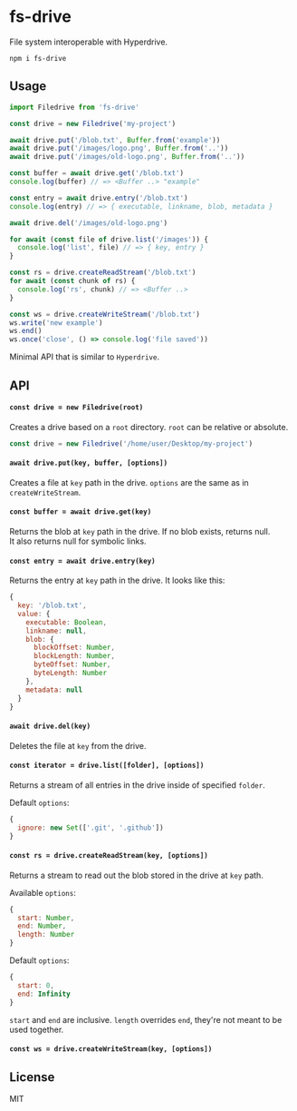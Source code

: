 # fs-drive

File system interoperable with Hyperdrive.

```
npm i fs-drive
```

## Usage
```js
import Filedrive from 'fs-drive'

const drive = new Filedrive('my-project')

await drive.put('/blob.txt', Buffer.from('example'))
await drive.put('/images/logo.png', Buffer.from('..'))
await drive.put('/images/old-logo.png', Buffer.from('..'))

const buffer = await drive.get('/blob.txt')
console.log(buffer) // => <Buffer ..> "example"

const entry = await drive.entry('/blob.txt')
console.log(entry) // => { executable, linkname, blob, metadata }

await drive.del('/images/old-logo.png')

for await (const file of drive.list('/images')) {
  console.log('list', file) // => { key, entry }
}

const rs = drive.createReadStream('/blob.txt')
for await (const chunk of rs) {
  console.log('rs', chunk) // => <Buffer ..>
}

const ws = drive.createWriteStream('/blob.txt')
ws.write('new example')
ws.end()
ws.once('close', () => console.log('file saved'))
```

Minimal API that is similar to `Hyperdrive`.

## API

#### `const drive = new Filedrive(root)`

Creates a drive based on a `root` directory. `root` can be relative or absolute.

```js
const drive = new Filedrive('/home/user/Desktop/my-project')
```

#### `await drive.put(key, buffer, [options])`

Creates a file at `key` path in the drive. `options` are the same as in `createWriteStream`.

#### `const buffer = await drive.get(key)`

Returns the blob at `key` path in the drive. If no blob exists, returns null.\
It also returns null for symbolic links.

#### `const entry = await drive.entry(key)`

Returns the entry at `key` path in the drive. It looks like this:
```js
{
  key: '/blob.txt',
  value: {
    executable: Boolean,
    linkname: null,
    blob: {
      blockOffset: Number,
      blockLength: Number,
      byteOffset: Number,
      byteLength: Number
    },
    metadata: null
  }
}
```

#### `await drive.del(key)`

Deletes the file at `key` from the drive.

#### `const iterator = drive.list([folder], [options])`

Returns a stream of all entries in the drive inside of specified `folder`.

Default `options`:
```js
{
  ignore: new Set(['.git', '.github'])
}
```

#### `const rs = drive.createReadStream(key, [options])`

Returns a stream to read out the blob stored in the drive at `key` path.

Available `options`:
```js
{
  start: Number,
  end: Number,
  length: Number
}
```

Default `options`:
```js
{
  start: 0,
  end: Infinity
}
```

`start` and `end` are inclusive.
`length` overrides `end`, they're not meant to be used together.

#### `const ws = drive.createWriteStream(key, [options])`

## License
MIT
